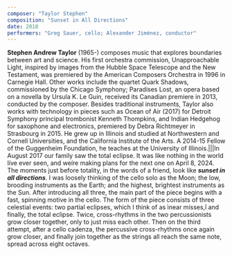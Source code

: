 ```yaml
---
composer: "Taylor Stephen"
composition: "Sunset in All Directions"
date: 2018
performers: "Greg Sauer, cello; Alexander Jiménez, conductor"
---
```

**Stephen Andrew Taylor** (1965-) composes music that explores boundaries between art and science. His first orchestra commission, Unapproachable Light, inspired by images from the Hubble Space Telescope and the New Testament, was premiered by the American Composers Orchestra in 1996 in Carnegie Hall. Other works include the quartet Quark Shadows, commissioned by the Chicago Symphony; Paradises Lost, an opera based on a novella by Ursula K. Le Guin, received its Canadian premiere in 2013, conducted by the composer. Besides traditional instruments, Taylor also works with technology in pieces such as Ocean of Air (2017) for Detroit Symphony principal trombonist Kenneth Thompkins, and Indian Hedgehog for saxophone and electronics, premiered by Debra Richtmeyer in Strasbourg in 2015. He grew up in Illinois and studied at Northwestern and Cornell Universities, and the California Institute of the Arts. A 2014-15 Fellow of the Guggenheim Foundation, he teaches at the University of Illinois.|||In August 2017 our family saw the total eclipse. It was like nothing in the world Iíve ever seen, and weíre making plans for the next one on April 8, 2024. The moments just before totality, in the words of a friend, look like **_sunset in all directions_**. I was loosely thinking of the cello solo as the Moon; the low, brooding instruments as the Earth; and the highest, brightest instruments as the Sun. After introducing all three, the main part of the piece begins with a fast, spinning motive in the cello. The form of the piece consists of three celestial events: two partial eclipses, which I think of as ìnear misses,î and finally, the total eclipse. Twice, cross-rhythms in the two percussionists grow closer together, only to just miss each other. Then on the third attempt, after a cello cadenza, the percussive cross-rhythms once again grow closer, and finally join together as the strings all reach the same note, spread across eight octaves.
